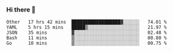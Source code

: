 ### Hi there 👋

<!--
**yeya24/yeya24** is a ✨ _special_ ✨ repository because its `README.md` (this file) appears on your GitHub profile.

Here are some ideas to get you started:

- 🔭 I’m currently working on ...
- 🌱 I’m currently learning ...
- 👯 I’m looking to collaborate on ...
- 🤔 I’m looking for help with ...
- 💬 Ask me about ...
- 📫 How to reach me: ...
- 😄 Pronouns: ...
- ⚡ Fun fact: ...
-->

<!--START_SECTION:waka-->
```text
Other   17 hrs 42 mins  ██████████████████▓░░░░░░   74.01 % 
YAML    5 hrs 15 mins   █████▒░░░░░░░░░░░░░░░░░░░   21.97 % 
JSON    35 mins         ▓░░░░░░░░░░░░░░░░░░░░░░░░   02.48 % 
Bash    11 mins         ▒░░░░░░░░░░░░░░░░░░░░░░░░   00.80 % 
Go      10 mins         ▒░░░░░░░░░░░░░░░░░░░░░░░░   00.75 % 
```
<!--END_SECTION:waka-->
